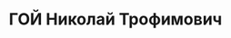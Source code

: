 ---
title: ГОЙ Николай Трофимович
description: "Род. в 1898, член ВКП(б). Проживал: Соль-Илецкий р-н. Председатель поссовета\
  \ \n  Приговор: тройка при УНКВД по Оренбургской обл., 28.01.1938. \n  Реабилитирован\
  \ 07.1956"
---